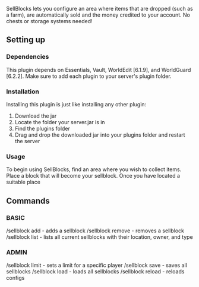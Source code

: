 SellBlocks lets you configure an area where items that are dropped (such as a farm), are automatically sold and the money credited to your account. No chests or storage systems needed!

## Setting up
### Dependencies
This plugin depends on Essentials, Vault, WorldEdit [6.1.9], and WorldGuard [6.2.2].
Make sure to add each plugin to your server's plugin folder.

### Installation
Installing this plugin is just like installing any other plugin:
1. Download the jar
2. Locate the folder your server.jar is in
3. Find the plugins folder
4. Drag and drop the downloaded jar into your plugins folder and restart the server

### Usage
To begin using SellBlocks, find an area where you wish to collect items. Place a block that will become your sellblock.
Once you have located a suitable place


## Commands

### BASIC
/sellblock add - adds a sellblock
/sellblock remove - removes a sellblock
/sellblock list - lists all current sellblocks with their location, owner, and type

### ADMIN
/sellblock limit - sets a limit for a specific player
/sellblock save - saves all sellblocks
/sellblock load - loads all sellblocks
/sellblock reload - reloads configs
